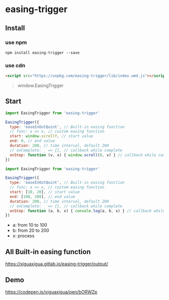 # easing-trigger

## Install

### use npm 
```
npm install easing-trigger --save
```

### use cdn

```html
<script src="https://unpkg.com/easing-trigger/lib/index.umd.js"></script>
```
> window.EasingTrigger

## Start

```js
import EasingTrigger from 'easing-trigger'

EasingTrigger({
  type: 'easeInOutQuint', // Built-in easing function
  // func: x => x, // custom easing function
  start: window.scrollY, // start value
  end: 0, // end value
  duration: 200, // time interval, default 200
  // onComplete: _ => {}, // callback while complete
  onStep: function (v, x) { window.scroll(0, v) } // callback while complete
})
```

```js
import EasingTrigger from 'easing-trigger'

EasingTrigger({
  type: 'easeInOutQuint', // Built-in easing function
  // func: x => x, // custom easing function
  start: [10, 20], // start value
  end: [100, 200], // end value
  duration: 200, // time interval, default 200
  // onComplete: _ => {}, // callback while complete
  onStep: function (a, b, x) { console.log(a, b, x) } // callback while complete
})
```

- a: from 10 to 100
- b: from 20 to 200
- x: process 


## All Built-in easing function

https://xiguaxigua.gitlab.io/easing-trigger/output/

## Demo

https://codepen.io/xiguaxigua/pen/bORWZp

